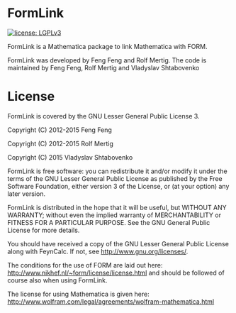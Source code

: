 ﻿# FormLink

[![license: LGPLv3](https://img.shields.io/badge/license-LGPLv3-brightgreen.svg)](https://github.com/FormLink/formlink/LICENSE.md)

FormLink is a Mathematica package to link Mathematica with FORM.

FormLink was developed by Feng Feng and Rolf Mertig. The code is maintained
by Feng Feng, Rolf Mertig and Vladyslav Shtabovenko

# License

FormLink is covered by the GNU Lesser General Public License 3.

Copyright (C) 2012-2015 Feng Feng

Copyright (C) 2012-2015 Rolf Mertig

Copyright (C) 2015 Vladyslav Shtabovenko

FormLink is free software: you can redistribute it and/or modify
it under the terms of the GNU Lesser General Public License as
published by the Free Software Foundation, either version 3 of
the License, or (at your option) any later version.

FormLink is distributed in the hope that it will be useful,
but WITHOUT ANY WARRANTY; without even the implied warranty of
MERCHANTABILITY or FITNESS FOR A PARTICULAR PURPOSE.  See the
GNU General Public License for more details.

You should have received a copy of the GNU Lesser General Public License
along with FeynCalc.  If not, see <http://www.gnu.org/licenses/>.


The conditions for the use of FORM are laid out here: http://www.nikhef.nl/~form/license/license.html 
and should be followed of course also when using FormLink.

The license for using Mathematica is given here:
http://www.wolfram.com/legal/agreements/wolfram-mathematica.html
